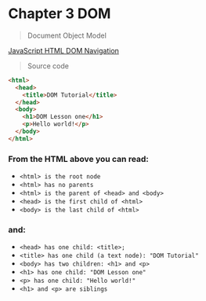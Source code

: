 # Chapter 3 DOM

> Document Object Model

[JavaScript HTML DOM Navigation](http://www.w3schools.com/js/js_htmldom_navigation.asp)

> Source code

```html
<html>
  <head>
    <title>DOM Tutorial</title>
  </head>
  <body>
    <h1>DOM Lesson one</h1>
    <p>Hello world!</p>
  </body>
</html>
```

### From the HTML above you can read:

- `<html> is the root node`
- `<html> has no parents`
- `<html> is the parent of <head> and <body>`
- `<head> is the first child of <html>`
- `<body> is the last child of <html>`

### and:

- `<head> has one child: <title>;`
- `<title> has one child (a text node): "DOM Tutorial"`
- `<body> has two children: <h1> and <p>`
- `<h1> has one child: "DOM Lesson one"`
- `<p> has one child: "Hello world!"`
- `<h1> and <p> are siblings`
